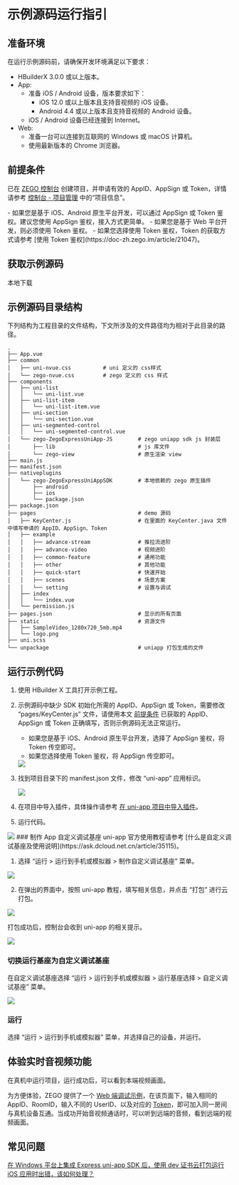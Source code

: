 # 示例源码运行指引


## 准备环境

在运行示例源码前，请确保开发环境满足以下要求：

- HBuilderX 3.0.0 或以上版本。
- App:
    - 准备 iOS / Android 设备，版本要求如下：
        - iOS 12.0 或以上版本且支持音视频的 iOS 设备。
        - Android 4.4 或以上版本且支持音视频的 Android 设备。
    - iOS / Android 设备已经连接到 Internet。
- Web:
    - 准备一台可以连接到互联网的 Windows 或 macOS 计算机。
    - 使用最新版本的 Chrome 浏览器。

## 前提条件

已在 [ZEGO 控制台](https://console.zego.im) 创建项目，并申请有效的 AppID、AppSign 或 Token，详情请参考 [控制台 - 项目管理](/console/project-info) 中的“项目信息”。

<Warning title="注意">
- 如果您是基于 iOS、Android 原生平台开发，可以通过 AppSign 或 Token 鉴权。建议您使用 AppSign 鉴权，接入方式更简单。
- 如果您是基于 Web 平台开发，则必须使用 Token 鉴权。
- 如果您选择使用 Token 鉴权，Token 的获取方式请参考 [使用 Token 鉴权](https://doc-zh.zego.im/article/21047)。
</Warning>

## 获取示例源码

<Card title="示例源码" href="https://artifact-demo.zego.im/express/example/uniapp/ZegoExpressExample-UniApp.zip">
本地下载
</Card>

## 示例源码目录结构

下列结构为工程目录的文件结构，下文所涉及的文件路径均为相对于此目录的路径。

```tree
.
├── App.vue
├── common
│   ├── uni-nvue.css          # uni 定义的 css样式
│   └── zego-nvue.css         # zego 定义的 css 样式
├── components
│   ├── uni-list
│   │   └── uni-list.vue
│   ├── uni-list-item
│   │   └── uni-list-item.vue
│   ├── uni-section
│   │   └── uni-section.vue
│   ├── uni-segmented-control
│   │   └── uni-segmented-control.vue
│   └── zego-ZegoExpressUniApp-JS        # zego uniapp sdk js 封装层
│       ├── lib                          # js 库文件
│       └── zego-view                    # 原生渲染 view
├── main.js
├── manifest.json
├── nativeplugins
│   └── zego-ZegoExpressUniAppSDK        # 本地依赖的 zego 原生插件
│       ├── android
│       ├── ios
│       └── package.json
├── package.json
├── pages                                # demo 源码
│   ├── KeyCenter.js                     # 在里面的 KeyCenter.java 文件中填写申请的 AppID、AppSign、Token
│   ├── example
│   │   ├── advance-stream               # 推拉流进阶
│   │   ├── advance-video                # 视频进阶
│   │   ├── common-feature               # 通用功能
│   │   ├── other                        # 其他功能
│   │   ├── quick-start                  # 快速开始
│   │   ├── scenes                       # 场景方案
│   │   └── setting                      # 设置与调试
│   ├── index
│   │   └── index.vue
│   └── permission.js
├── pages.json                           # 显示的所有页面
├── static                               # 资源文件
│   ├── SampleVideo_1280x720_5mb.mp4
│   └── logo.png
├── uni.scss
└── unpackage                            # uniapp 打包生成的文件
```

## 运行示例代码

1. 使用 HBuilder X 工具打开示例工程。

2. 示例源码中缺少 SDK 初始化所需的 AppID、AppSign 或 Token，需要修改 “pages/KeyCenter.js” 文件，请使用本文 [前提条件](https://doc-zh.zego.im/article/21044#1_2) 已获取的 AppID、AppSign 或 Token 正确填写，否则示例源码无法正常运行。

    - 如果您是基于 iOS、Android 原生平台开发，选择了 AppSign 鉴权，将 Token 传空即可。
    - 如果您选择使用 Token 鉴权，将 AppSign 传空即可。

    <Frame width="512" height="auto" caption=""><img src="https://doc-media.zego.im/sdk-doc/Pics/QuickStart/sample_code/sample_code_uniapp_new.jpeg" /></Frame>

3. 找到项目目录下的 manifest.json 文件，修改 “uni-app” 应用标识。

    <Frame width="512" height="auto" caption=""><img src="https://doc-media.zego.im/sdk-doc/Pics/Express/uniapp_manifest.png" /></Frame>

4. 在项目中导入插件，具体操作请参考 [在 uni-app 项目中导入插件](https://doc-zh.zego.im/article/21045#2_3)。

5. 运行代码。

<Accordion title="运行到 Web 浏览器" defaultOpen="false">
<Frame width="512" height="auto" caption=""><img src="https://doc-media.zego.im/sdk-doc/Pics/run_uniapp_1.png" /></Frame>
</Accordion>


<Accordion title="运行到手机或模拟器" defaultOpen="false">
### 制作 App 自定义调试基座

<Note title="说明">
uni-app 官方使用教程请参考 [什么是自定义调试基座及使用说明](https://ask.dcloud.net.cn/article/35115)。
</Note>



1. 选择 “运行 > 运行到手机或模拟器 > 制作自定义调试基座” 菜单。

<Frame width="512" height="auto" caption=""><img src="https://doc-media.zego.im/sdk-doc/Pics/QuickStart/Customize_uniapp.png" /></Frame>

2. 在弹出的界面中，按照 uni-app 教程，填写相关信息，并点击 “打包” 进行云打包。

<Frame width="512" height="auto" caption=""><img src="https://doc-media.zego.im/sdk-doc/Pics/QuickStart/Unpack_uniapp.png" /></Frame>

打包成功后，控制台会收到 uni-app 的相关提示。

<Frame width="512" height="auto" caption=""><img src="https://doc-media.zego.im/sdk-doc/Pics/QuickStart/Packaged_successfully_uniapp.png" /></Frame>

### 切换运行基座为自定义调试基座

在自定义调试基座选择 “运行 > 运行到手机或模拟器 > 运行基座选择 > 自定义调试基座” 菜单。

<Frame width="512" height="auto" caption=""><img src="https://doc-media.zego.im/sdk-doc/Pics/QuickStart/run_uniapp.png" /></Frame>

### 运行

选择 “运行 > 运行到手机或模拟器” 菜单，并选择自己的设备，并运行。
</Accordion>

## 体验实时音视频功能

在真机中运行项目，运行成功后，可以看到本端视频画面。

为方便体验，ZEGO 提供了一个 [Web 端调试示例](https://zegodev.github.io/zego-express-webrtc-sample/assistDev/index.html)，在该页面下，输入相同的 AppID、RoomID，输入不同的 UserID、以及对应的 [Token](/console/development-assistance/temporary-token)，即可加入同一房间与真机设备互通。当成功开始音视频通话时，可以听到远端的音频，看到远端的视频画面。



## 常见问题

[在 Windows 平台上集成 Express uni-app SDK 后，使用 dev 证书云打包运行 iOS 应用时出错，该如何处理？](https://doc-zh.zego.im/faq/RTC_uniapp_packing_within_Windows?product=ExpressVideo&platform=uni-app)

<Content />

